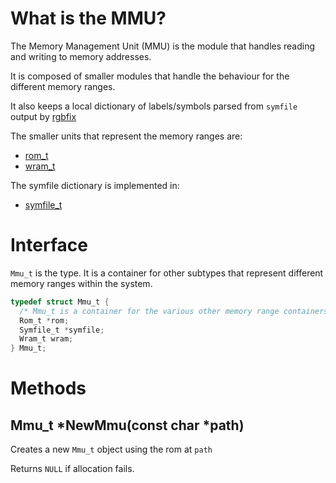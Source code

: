 # What is the MMU?

The Memory Management Unit (MMU) is the module that handles reading and writing to memory addresses.

It is composed of smaller modules that handle the behaviour for the different memory ranges.

It also keeps a local dictionary of labels/symbols parsed from `symfile` output by [rgbfix](https://github.com/gbdev/rgbds)

The smaller units that represent the memory ranges are:

* [rom_t](rom_t.md)
* [wram_t](wram_t.md)

The symfile dictionary is implemented in:
* [symfile_t](symfile_t.md)

# Interface

`Mmu_t` is the type. It is a container for other subtypes that represent different memory ranges within the system.

```c
typedef struct Mmu_t {
  /* Mmu_t is a container for the various other memory range containers */
  Rom_t *rom;
  Symfile_t *symfile;
  Wram_t wram;
} Mmu_t;
```

# Methods

## Mmu\_t *NewMmu(const char *path)

Creates a new `Mmu_t` object using the rom at `path`

Returns `NULL` if allocation fails.
